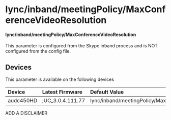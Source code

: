 ﻿---
description: lync/inband/meetingPolicy/MaxConferenceVideoResolution
search:
    keywords: ['lync','inband','meetingPolicy','MaxConferenceVideoResolution']
---

# lync/inband/meetingPolicy/MaxConferenceVideoResolution

#### lync/inband/meetingPolicy/MaxConferenceVideoResolution

This parameter is configured from the Skype inband process and is NOT configured from the config file.



## Devices
This parameter is available on the following devices

| Device | Latest Firmware | Default Value |
|:---|:---|:---|
| audc450HD | ;UC_3.0.4.111.77 | lync/inband/meetingPolicy/MaxConferenceVideoResolution=VGA 

ADD A DISCLAIMER
